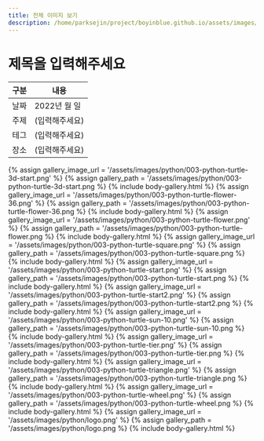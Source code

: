 ```yaml
---
title: 전체 이미지 보기
description: /home/parksejin/project/boyinblue.github.io/assets/images/python
---
```



제목을 입력해주세요
===


|구분|내용|
|---|---|
|날짜|2022년 월 일|
|주제|(입력해주세요)|
|테그|(입력해주세요)|
|장소|(입력해주세요)|


{% assign gallery_image_url = '/assets/images/python/003-python-turtle-3d-start.png' %}
{% assign gallery_path = '/assets/images/python/003-python-turtle-3d-start.png %}
{% include body-gallery.html %}
{% assign gallery_image_url = '/assets/images/python/003-python-turtle-flower-36.png' %}
{% assign gallery_path = '/assets/images/python/003-python-turtle-flower-36.png %}
{% include body-gallery.html %}
{% assign gallery_image_url = '/assets/images/python/003-python-turtle-flower.png' %}
{% assign gallery_path = '/assets/images/python/003-python-turtle-flower.png %}
{% include body-gallery.html %}
{% assign gallery_image_url = '/assets/images/python/003-python-turtle-square.png' %}
{% assign gallery_path = '/assets/images/python/003-python-turtle-square.png %}
{% include body-gallery.html %}
{% assign gallery_image_url = '/assets/images/python/003-python-turtle-start.png' %}
{% assign gallery_path = '/assets/images/python/003-python-turtle-start.png %}
{% include body-gallery.html %}
{% assign gallery_image_url = '/assets/images/python/003-python-turtle-start2.png' %}
{% assign gallery_path = '/assets/images/python/003-python-turtle-start2.png %}
{% include body-gallery.html %}
{% assign gallery_image_url = '/assets/images/python/003-python-turtle-sun-10.png' %}
{% assign gallery_path = '/assets/images/python/003-python-turtle-sun-10.png %}
{% include body-gallery.html %}
{% assign gallery_image_url = '/assets/images/python/003-python-turtle-tier.png' %}
{% assign gallery_path = '/assets/images/python/003-python-turtle-tier.png %}
{% include body-gallery.html %}
{% assign gallery_image_url = '/assets/images/python/003-python-turtle-triangle.png' %}
{% assign gallery_path = '/assets/images/python/003-python-turtle-triangle.png %}
{% include body-gallery.html %}
{% assign gallery_image_url = '/assets/images/python/003-python-turtle-wheel.png' %}
{% assign gallery_path = '/assets/images/python/003-python-turtle-wheel.png %}
{% include body-gallery.html %}
{% assign gallery_image_url = '/assets/images/python/logo.png' %}
{% assign gallery_path = '/assets/images/python/logo.png %}
{% include body-gallery.html %}
